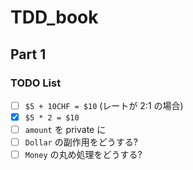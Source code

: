 # TDD_book
## Part 1
### TODO List

- [ ] `$5 + 10CHF = $10` (レートが 2:1 の場合)
- [x] `$5 * 2 = $10`
- [ ] `amount` を private に
- [ ] `Dollar` の副作用をどうする?
- [ ] `Money` の丸め処理をどうする?

